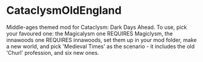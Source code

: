 # CataclysmOldEngland
Middle-ages themed mod for Cataclysm: Dark Days Ahead.
To use, pick your favoured one: the Magicalysm one REQUIRES Magiclysm, the innawoods one REQUIRES innawoods, set them up in your mod folder, make a new world, and pick 'Medieval Times' as the scenario - it includes the old 'Churl' profession, and six new ones. 
